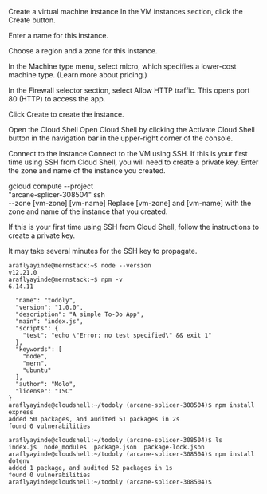 Create a virtual machine instance
In the VM instances section, click the Create button.

Enter a name for this instance.

Choose a region and a zone for this instance.

In the Machine type menu, select micro, which specifies a lower-cost machine type. (Learn more about pricing.)

In the Firewall selector section, select Allow HTTP traffic. This opens port 80 (HTTP) to access the app.

Click Create to create the instance.

Open the Cloud Shell
Open Cloud Shell by clicking the  Activate Cloud Shell button in the navigation bar in the upper-right corner of the console.

Connect to the instance
Connect to the VM using SSH. If this is your first time using SSH from Cloud Shell, you will need to create a private key. Enter the zone and name of the instance you created.

gcloud compute --project \
    "arcane-splicer-308504" ssh \
    --zone [vm-zone] [vm-name]
Replace [vm-zone] and [vm-name] with the zone and name of the instance that you created.

If this is your first time using SSH from Cloud Shell, follow the instructions to create a private key.

It may take several minutes for the SSH key to propagate.

```
araflyayinde@mernstack:~$ node --version
v12.21.0
araflyayinde@mernstack:~$ npm -v
6.14.11

  "name": "todoly",
  "version": "1.0.0",
  "description": "A simple To-Do App",
  "main": "index.js",
  "scripts": {
    "test": "echo \"Error: no test specified\" && exit 1"
  },
  "keywords": [
    "node",
    "mern",
    "ubuntu"
  ],
  "author": "Molo",
  "license": "ISC"
}
araflyayinde@cloudshell:~/todoly (arcane-splicer-308504)$ npm install express
added 50 packages, and audited 51 packages in 2s
found 0 vulnerabilities

araflyayinde@cloudshell:~/todoly (arcane-splicer-308504)$ ls
index.js  node_modules  package.json  package-lock.json
araflyayinde@cloudshell:~/todoly (arcane-splicer-308504)$ npm install dotenv
added 1 package, and audited 52 packages in 1s
found 0 vulnerabilities
araflyayinde@cloudshell:~/todoly (arcane-splicer-308504)$
```
